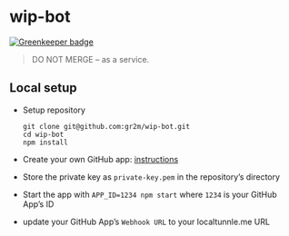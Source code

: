 # wip-bot

[![Greenkeeper badge](https://badges.greenkeeper.io/gr2m/wip-bot.svg)](https://greenkeeper.io/)

> DO NOT MERGE – as a service.

## Local setup

- Setup repository

  ```
  git clone git@github.com:gr2m/wip-bot.git
  cd wip-bot
  npm install
  ```
- Create your own GitHub app: [instructions](https://github.com/probot/probot/blob/master/docs/development.md)
- Store the private key as `private-key.pem` in the repository’s directory
- Start the app with `APP_ID=1234 npm start` where `1234` is your GitHub App’s ID
- update your GitHub App’s `Webhook URL` to your localtunnle.me URL
